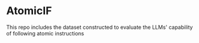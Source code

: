 # AtomicIF
This repo includes the dataset constructed to evaluate the LLMs' capability of following atomic instructions 
